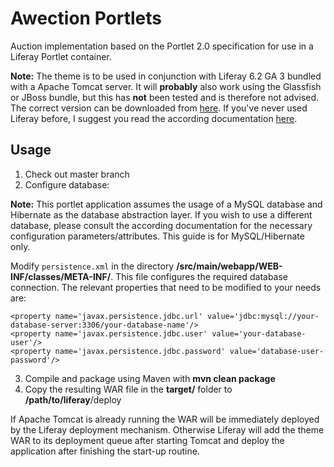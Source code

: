 # Awection Portlets
Auction implementation based on the Portlet 2.0 specification for use in a Liferay Portlet container.

**Note:** 
The theme is to be used in conjunction with Liferay 6.2 GA 3 bundled with a Apache Tomcat server. 
It will **probably** also work using the Glassfish or JBoss bundle, but this has **not** been tested and is therefore not advised.
The correct version can be downloaded from [here](http://sourceforge.net/projects/lportal/files/?source=navbar). If you've never used Liferay before, I suggest you read the according documentation [here](http://www.liferay.com/documentation/liferay-portal/6.2/user-guide).

## Usage

1. Check out master branch
2. Configure database:

**Note:** This portlet application assumes the usage of a MySQL database and Hibernate as the database abstraction layer.
If you wish to use a different database, please consult the according documentation for the necessary configuration parameters/attributes. This guide is for MySQL/Hibernate only.

Modify `persistence.xml` in the directory **/src/main/webapp/WEB-INF/classes/META-INF/**. This file configures the required database
connection. The relevant properties that need to be modified to your needs are:

```
<property name='javax.persistence.jdbc.url' value='jdbc:mysql://your-database-server:3306/your-database-name'/>
<property name='javax.persistence.jdbc.user' value='your-database-user'/>
<property name='javax.persistence.jdbc.password' value='database-user-password'/>
```
3. Compile and package using Maven with **mvn clean package**
4. Copy the resulting WAR file in the **target/** folder to **/path/to/liferay**/deploy

If Apache Tomcat is already running the WAR will be immediately deployed by the Liferay deployment mechanism. Otherwise Liferay
will add the theme WAR to its deployment queue after starting Tomcat and deploy the application after finishing the start-up routine.

